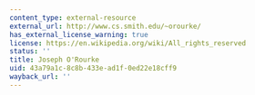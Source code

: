 ```yaml
---
content_type: external-resource
external_url: http://www.cs.smith.edu/~orourke/
has_external_license_warning: true
license: https://en.wikipedia.org/wiki/All_rights_reserved
status: ''
title: Joseph O'Rourke
uid: 43a79a1c-8c8b-433e-ad1f-0ed22e18cff9
wayback_url: ''
---
```

